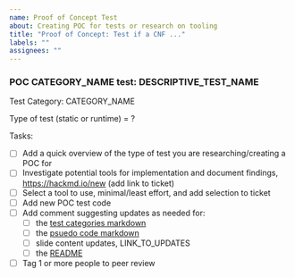 ```yaml
---
name: Proof of Concept Test
about: Creating POC for tests or research on tooling
title: "Proof of Concept: Test if a CNF ..."
labels: ""
assignees: ""
---
```


### POC CATEGORY_NAME test: DESCRIPTIVE_TEST_NAME

Test Category: CATEGORY_NAME

Type of test (static or runtime) = ?

Tasks:

- [ ] Add a quick overview of the type of test you are researching/creating a POC for
- [ ] Investigate potential tools for implementation and document findings, https://hackmd.io/new (add link to ticket)
- [ ] Select a tool to use, minimal/least effort, and add selection to ticket
- [ ] Add new POC test code
- [ ] Add comment suggesting updates as needed for:
  - [ ] the [test categories markdown](https://github.com/cnti-testcatalog/testsuite/blob/main/TEST-CATEGORIES.md)
  - [ ] the [psuedo code markdown](https://github.com/cnti-testcatalog/testsuite/blob/main/PSEUDO-CODE.md)
  - [ ] slide content updates, LINK_TO_UPDATES
  - [ ] the [README](https://github.com/cnti-testcatalog/testsuite/blob/main/README.md)
- [ ] Tag 1 or more people to peer review

